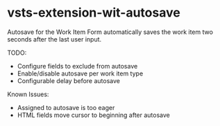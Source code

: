 # vsts-extension-wit-autosave
Autosave for the Work Item Form automatically saves the work item two seconds after the last user input.

TODO:
* Configure fields to exclude from autosave
* Enable/disable autosave per work item type
* Configurable delay before autosave

Known Issues:
* Assigned to autosave is too eager
* HTML fields move cursor to beginning after autosave